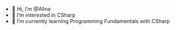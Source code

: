 - 👋 Hi, I’m @Alina 
- 👀 I’m interested in CSharp
- 🌱 I’m currently learning Programming Fundamentals with CSharp
